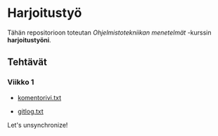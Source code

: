 # Harjoitustyö

Tähän repositorioon toteutan *Ohjelmistotekniikan menetelmät* -kurssin **harjoitustyöni**.

## Tehtävät
### Viikko 1
* [komentorivi.txt](https://github.com/otsha/otm-harjoitustyo/blob/master/laskarit/komentorivi.txt)

* [gitlog.txt](https://github.com/otsha/otm-harjoitustyo/blob/master/laskarit/gitlog.txt)

Let's unsynchronize!
